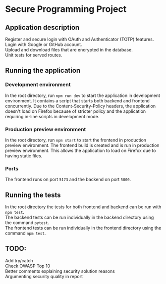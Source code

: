 # Secure Programming Project

## Application description
Register and secure login with OAuth and Authenticator (TOTP) features.\
Login with Google or GitHub account.\
Upload and download files that are encrypted in the database.\
Unit tests for served routes.

## Running the application

### Development environment
In the root directory, run `npm run dev` to start the application in development environment. It contains a script that starts both backend and frontend concurrently. Due to the Content-Security-Policy headers, the application doesn't load on Firefox because of stricter policy and the application requiring in-line scripts in development mode.

### Production preview environment
In the root directory, run `npm start` to start the frontend in production preview environment. The frontend build is created and is run in production preview environment. This allows the application to load on Firefox due to having static files. 

### Ports
The frontend runs on port `5173` and the backend on port `5000`.

## Running the tests
In the root directory the tests for both frontend and backend can be run with `npm test`.\
The backend tests can be run individually in the backend directory using the command `pytest`.\
The frontend tests can be run individually in the frontend directory using the command `npm test`.

## TODO:
Add try/catch\
Check OWASP Top 10\
Better comments explaining security solution reasons\
Argumenting security quality in report